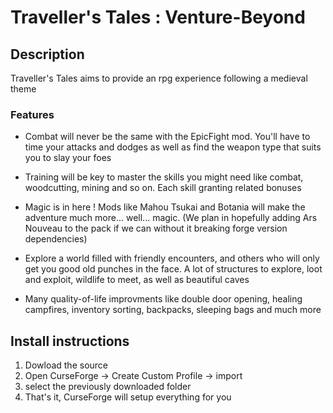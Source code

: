 # Traveller's Tales : Venture-Beyond

## Description

Traveller's Tales aims to provide an rpg experience following a medieval theme

### Features

- Combat will never be the same with the EpicFight mod. You'll have to time your attacks and dodges as well as find the weapon type that suits you to slay your foes

- Training will be key to master the skills you might need like combat, woodcutting, mining and so on. Each skill granting related bonuses

- Magic is in here ! Mods like Mahou Tsukai and Botania will make the adventure much more... well... magic. (We plan in hopefully adding Ars Nouveau to the pack if we can without it breaking forge version dependencies)

- Explore a world filled with friendly encounters, and others who will only get you good old punches in the face. A lot of structures to explore, loot and exploit, wildlife to meet, as well as beautiful caves

- Many quality-of-life improvments like double door opening, healing campfires, inventory sorting, backpacks, sleeping bags and much more

## Install instructions

1. Dowload the source
2. Open CurseForge -> Create Custom Profile -> import
3. select the previously downloaded folder
4. That's it, CurseForge will setup everything for you
